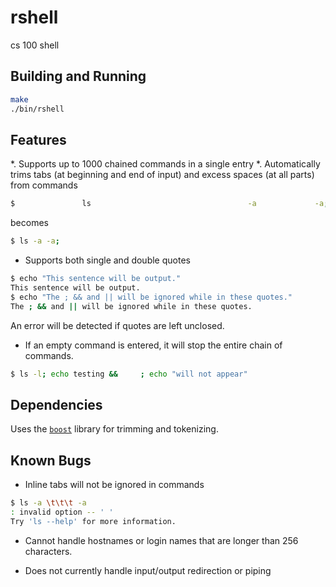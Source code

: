 # rshell
cs 100 shell

## Building and Running
```bash
make
./bin/rshell
```

## Features
*. Supports up to 1000 chained commands in a single entry
*. Automatically trims tabs (at beginning and end of input) and excess spaces (at all parts) from commands
```bash
$               ls                                   -a             -a;
```
becomes
```bash
$ ls -a -a;
```
* Supports both single and double quotes
```bash
$ echo "This sentence will be output."
This sentence will be output.
$ echo "The ; && and || will be ignored while in these quotes."
The ; && and || will be ignored while in these quotes.
```

An error will be detected if quotes are left unclosed.

* If an empty command is entered, it will stop the entire chain of commands.
```bash
$ ls -l; echo testing &&     ; echo "will not appear"
```

## Dependencies
Uses the [`boost`](https://www.boost.org) library for trimming and tokenizing.

## Known Bugs
* Inline tabs will not be ignored in commands
```bash
$ ls -a \t\t\t -a
: invalid option -- ' '
Try 'ls --help' for more information.
```

* Cannot handle hostnames or login names that are longer than 256 characters.

* Does not currently handle input/output redirection or piping
